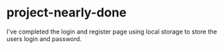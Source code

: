 # project-nearly-done
I've completed the login and register page using local storage to store the users login and password.
